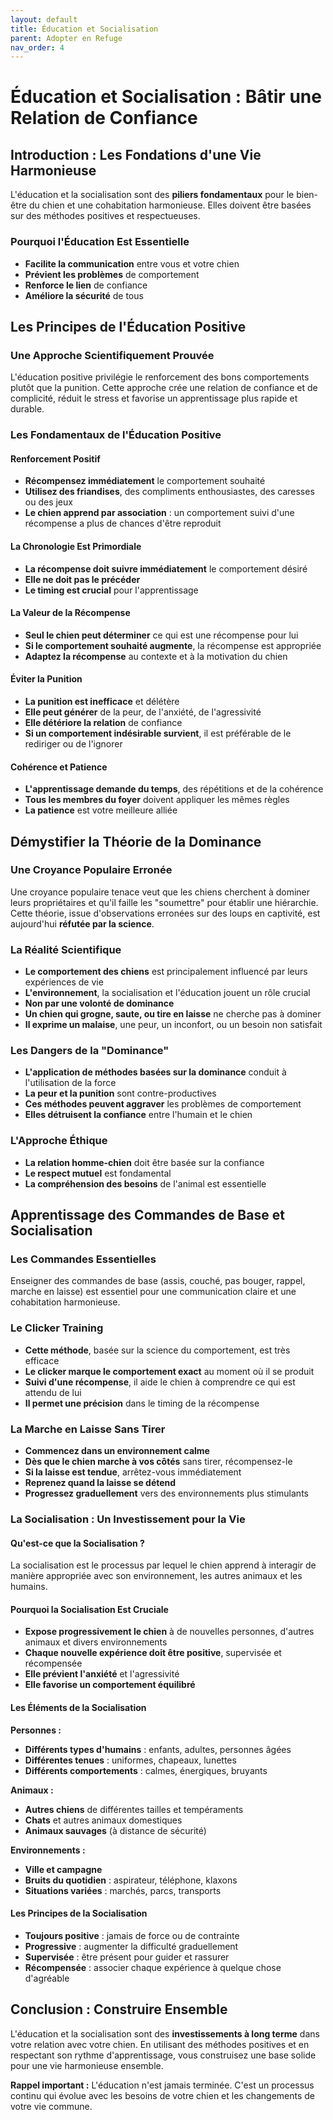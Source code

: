 ```yaml
---
layout: default
title: Éducation et Socialisation
parent: Adopter en Refuge
nav_order: 4
---
```


# **Éducation et Socialisation : Bâtir une Relation de Confiance**

## **Introduction : Les Fondations d'une Vie Harmonieuse**

L'éducation et la socialisation sont des **piliers fondamentaux** pour le bien-être du chien et une cohabitation harmonieuse. Elles doivent être basées sur des méthodes positives et respectueuses.

### **Pourquoi l'Éducation Est Essentielle**

* **Facilite la communication** entre vous et votre chien
* **Prévient les problèmes** de comportement
* **Renforce le lien** de confiance
* **Améliore la sécurité** de tous

## **Les Principes de l'Éducation Positive**

### **Une Approche Scientifiquement Prouvée**

L'éducation positive privilégie le renforcement des bons comportements plutôt que la punition. Cette approche crée une relation de confiance et de complicité, réduit le stress et favorise un apprentissage plus rapide et durable.

### **Les Fondamentaux de l'Éducation Positive**

#### **Renforcement Positif**

* **Récompensez immédiatement** le comportement souhaité
* **Utilisez des friandises**, des compliments enthousiastes, des caresses ou des jeux
* **Le chien apprend par association** : un comportement suivi d'une récompense a plus de chances d'être reproduit

#### **La Chronologie Est Primordiale**

* **La récompense doit suivre immédiatement** le comportement désiré
* **Elle ne doit pas le précéder**
* **Le timing est crucial** pour l'apprentissage

#### **La Valeur de la Récompense**

* **Seul le chien peut déterminer** ce qui est une récompense pour lui
* **Si le comportement souhaité augmente**, la récompense est appropriée
* **Adaptez la récompense** au contexte et à la motivation du chien

#### **Éviter la Punition**

* **La punition est inefficace** et délétère
* **Elle peut générer** de la peur, de l'anxiété, de l'agressivité
* **Elle détériore la relation** de confiance
* **Si un comportement indésirable survient**, il est préférable de le rediriger ou de l'ignorer

#### **Cohérence et Patience**

* **L'apprentissage demande du temps**, des répétitions et de la cohérence
* **Tous les membres du foyer** doivent appliquer les mêmes règles
* **La patience** est votre meilleure alliée

## **Démystifier la Théorie de la Dominance**

### **Une Croyance Populaire Erronée**

Une croyance populaire tenace veut que les chiens cherchent à dominer leurs propriétaires et qu'il faille les "soumettre" pour établir une hiérarchie. Cette théorie, issue d'observations erronées sur des loups en captivité, est aujourd'hui **réfutée par la science**.

### **La Réalité Scientifique**

* **Le comportement des chiens** est principalement influencé par leurs expériences de vie
* **L'environnement**, la socialisation et l'éducation jouent un rôle crucial
* **Non par une volonté de dominance**
* **Un chien qui grogne, saute, ou tire en laisse** ne cherche pas à dominer
* **Il exprime un malaise**, une peur, un inconfort, ou un besoin non satisfait

### **Les Dangers de la "Dominance"**

* **L'application de méthodes basées sur la dominance** conduit à l'utilisation de la force
* **La peur et la punition** sont contre-productives
* **Ces méthodes peuvent aggraver** les problèmes de comportement
* **Elles détruisent la confiance** entre l'humain et le chien

### **L'Approche Éthique**

* **La relation homme-chien** doit être basée sur la confiance
* **Le respect mutuel** est fondamental
* **La compréhension des besoins** de l'animal est essentielle

## **Apprentissage des Commandes de Base et Socialisation**

### **Les Commandes Essentielles**

Enseigner des commandes de base (assis, couché, pas bouger, rappel, marche en laisse) est essentiel pour une communication claire et une cohabitation harmonieuse.

### **Le Clicker Training**

* **Cette méthode**, basée sur la science du comportement, est très efficace
* **Le clicker marque le comportement exact** au moment où il se produit
* **Suivi d'une récompense**, il aide le chien à comprendre ce qui est attendu de lui
* **Il permet une précision** dans le timing de la récompense

### **La Marche en Laisse Sans Tirer**

* **Commencez dans un environnement calme**
* **Dès que le chien marche à vos côtés** sans tirer, récompensez-le
* **Si la laisse est tendue**, arrêtez-vous immédiatement
* **Reprenez quand la laisse se détend**
* **Progressez graduellement** vers des environnements plus stimulants

### **La Socialisation : Un Investissement pour la Vie**

#### **Qu'est-ce que la Socialisation ?**

La socialisation est le processus par lequel le chien apprend à interagir de manière appropriée avec son environnement, les autres animaux et les humains.

#### **Pourquoi la Socialisation Est Cruciale**

* **Expose progressivement le chien** à de nouvelles personnes, d'autres animaux et divers environnements
* **Chaque nouvelle expérience doit être positive**, supervisée et récompensée
* **Elle prévient l'anxiété** et l'agressivité
* **Elle favorise un comportement équilibré**

#### **Les Éléments de la Socialisation**

**Personnes :**
* **Différents types d'humains** : enfants, adultes, personnes âgées
* **Différentes tenues** : uniformes, chapeaux, lunettes
* **Différents comportements** : calmes, énergiques, bruyants

**Animaux :**
* **Autres chiens** de différentes tailles et tempéraments
* **Chats** et autres animaux domestiques
* **Animaux sauvages** (à distance de sécurité)

**Environnements :**
* **Ville et campagne**
* **Bruits du quotidien** : aspirateur, téléphone, klaxons
* **Situations variées** : marchés, parcs, transports

#### **Les Principes de la Socialisation**

* **Toujours positive** : jamais de force ou de contrainte
* **Progressive** : augmenter la difficulté graduellement
* **Supervisée** : être présent pour guider et rassurer
* **Récompensée** : associer chaque expérience à quelque chose d'agréable

## **Conclusion : Construire Ensemble**

L'éducation et la socialisation sont des **investissements à long terme** dans votre relation avec votre chien. En utilisant des méthodes positives et en respectant son rythme d'apprentissage, vous construisez une base solide pour une vie harmonieuse ensemble.

**Rappel important :** L'éducation n'est jamais terminée. C'est un processus continu qui évolue avec les besoins de votre chien et les changements de votre vie commune. 